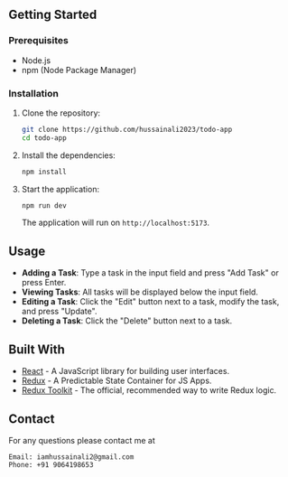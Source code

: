 
## Getting Started

### Prerequisites
- Node.js
- npm (Node Package Manager)

### Installation

1. Clone the repository:
    ```bash
    git clone https://github.com/hussainali2023/todo-app
    cd todo-app
    ```

2. Install the dependencies:
    ```bash
    npm install
    ```

3. Start the application:
    ```bash
    npm run dev
    ```

    The application will run on `http://localhost:5173`.

## Usage

- **Adding a Task**: Type a task in the input field and press "Add Task" or press Enter.
- **Viewing Tasks**: All tasks will be displayed below the input field.
- **Editing a Task**: Click the "Edit" button next to a task, modify the task, and press "Update".
- **Deleting a Task**: Click the "Delete" button next to a task.


## Built With

- [React](https://reactjs.org/) - A JavaScript library for building user interfaces.
- [Redux](https://redux.js.org/) - A Predictable State Container for JS Apps.
- [Redux Toolkit](https://redux-toolkit.js.org/) - The official, recommended way to write Redux logic.



## Contact

For any questions please contact me at
``` 
Email: iamhussainali2@gmail.com
Phone: +91 9064198653
```

